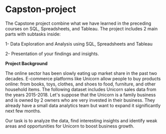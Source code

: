 # Capston-project
The Capstone project combine what we have learned in the preceding courses on SQL, Spreadsheets, and Tableau. The project includes 2 main parts with subtasks inside:

1- Data Exploration and Analysis using SQL, Spreadsheets and Tableau

2- Presentation of your findings and insights.

<b>Project Background</b>

The online sector has been slowly eating up market share in the past two decades. E-commerce platforms like Unicorn allow people to buy products online: from books, toys, clothes, and shoes to food, furniture, and other household items. The following dataset includes Unicorn sales data from the years 2015-2018.
Let's suppose that the Unicorn is a family business and is owned by 2 owners who are very invested in their business. They already have a small data analytics team but want to expand it significantly next few months.

Our task is to analyze the data, find interesting insights and identify weak areas and opportunities for Unicorn to boost business growth.
